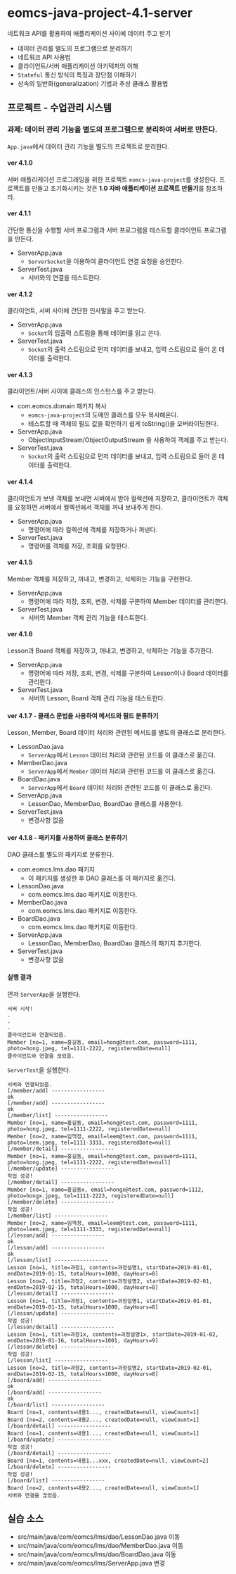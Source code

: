 # eomcs-java-project-4.1-server

네트워크 API를 활용하여 애플리케이션 사이에 데이터 주고 받기

- 데이터 관리를 별도의 프로그램으로 분리하기
- 네트워크 API 사용법
- 클라이언트/서버 애플리케이션 아키텍처의 이해
- `Stateful` 통신 방식의 특징과 장단점 이해하기
- 상속의 일반화(generalization) 기법과 추상 클래스 활용법
   
## 프로젝트 - 수업관리 시스템  

### 과제: 데이터 관리 기능을 별도의 프로그램으로 분리하여 서버로 만든다.

`App.java`에서 데이터 관리 기능을 별도의 프로젝트로 분리한다.

#### ver 4.1.0
서버 애플리케이션 프로그래밍을 위한 프로젝트 `eomcs-java-project`를 생성한다. 프로젝트를 만들고 초기화시키는 것은 **1.0 자바 애플리케이션 프로젝트 만들기**를 참조하라.

#### ver 4.1.1
간단한 통신을 수행할 서버 프로그램과 서버 프로그램을 테스트할 클라이언트 프로그램을 만든다.

- ServerApp.java
    - `ServerSocket`을 이용하여 클라이언트 연결 요청을 승인한다.
- ServerTest.java
    - 서버와의 연결을 테스트한다.

#### ver 4.1.2
클라이언트, 서버 사이에 간단한 인사말을 주고 받는다.

- ServerApp.java
    - `Socket`의 입출력 스트림을 통해 데이터를 읽고 쓴다.
- ServerTest.java
    - `Socket`의 출력 스트림으로 먼저 데이터를 보내고, 입력 스트림으로 들어 온 데이터를 출력한다.

#### ver 4.1.3
클라이언트/서버 사이에 클래스의 인스턴스를 주고 받는다.

- com.eomcs.domain 패키지 복사
    - `eomcs-java-project`의 도메인 클래스를 모두 복사해온다.
    - 테스트할 때 객체의 필드 값을 확인하기 쉽게 toString()을 오버라이딩한다.
- ServerApp.java
    - ObjectInputStream/ObjectOutputStream 을 사용하여 객체를 주고 받는다.
- ServerTest.java
    - `Socket`의 출력 스트림으로 먼저 데이터를 보내고, 입력 스트림으로 들어 온 데이터를 출력한다.

#### ver 4.1.4
클라이언트가 보낸 객체를 보내면 서버에서 받아 컬렉션에 저장하고, 클라이언트가 객체를 요청하면 서버에서 컬렉션에서 객체를 꺼내 보내주게 한다.

- ServerApp.java
    - 명령어에 따라 컬렉션에 객체를 저장하거나 꺼낸다.
- ServerTest.java
    - 명령어를 객체를 저장, 조회를 요청한다.

#### ver 4.1.5
Member 객체를 저장하고, 꺼내고, 변경하고, 삭제하는 기능을 구현한다.

- ServerApp.java
    - 명령어에 따라 저장, 조회, 변경, 삭제를 구분하여 Member 데이터를 관리한다.
- ServerTest.java
    - 서버의 Member 객체 관리 기능을 테스트한다.

#### ver 4.1.6
Lesson과 Board 객체를 저장하고, 꺼내고, 변경하고, 삭제하는 기능을 추가한다.

- ServerApp.java
    - 명령어에 따라 저장, 조회, 변경, 삭제를 구분하여 Lesson이나 Board 데이터를 관리한다.
- ServerTest.java
    - 서버의 Lesson, Board 객체 관리 기능을 테스트한다.

#### ver 4.1.7 - 클래스 문법을 사용하여 메서드와 필드 분류하기
Lesson, Member, Board 데이터 처리와 관련된 메서드를 별도의 클래스로 분리한다.

- LessonDao.java
    - `ServerApp`에서 `Lesson` 데이터 처리와 관련된 코드를 이 클래스로 옮긴다.
- MemberDao.java
    - `ServerApp`에서 `Member` 데이터 처리와 관련된 코드를 이 클래스로 옮긴다.
- BoardDao.java
    - `ServerApp`에서 `Board` 데이터 처리와 관련된 코드를 이 클래스로 옮긴다.
- ServerApp.java
    - LessonDao, MemberDao, BoardDao 클래스를 사용한다.
- ServerTest.java
    - 변경사항 없음

#### ver 4.1.8 - 패키지를 사용하여 클래스 분류하기
DAO 클래스를 별도의 패키지로 분류한다.

- com.eomcs.lms.dao 패키지
    - 이 패키지를 생성한 후 DAO 클래스를 이 패키지로 옮긴다.
- LessonDao.java
    - com.eomcs.lms.dao 패키지로 이동한다.
- MemberDao.java
    - com.eomcs.lms.dao 패키지로 이동한다.
- BoardDao.java
    - com.eomcs.lms.dao 패키지로 이동한다.
- ServerApp.java
    - LessonDao, MemberDao, BoardDao 클래스의 패키지 추가한다.
- ServerTest.java
    - 변경사항 없음


#### 실행 결과

먼저 `ServerApp`을 실행한다.
```
서버 시작!
.
.
.
클라이언트와 연결되었음.
Member [no=1, name=홍길동, email=hong@test.com, password=1111, photo=hong.jpeg, tel=1111-2222, registeredDate=null]
클라이언트와 연결을 끊었음.
```

`ServerTest`을 실행한다.
```
서버와 연결되었음.
[/member/add] -----------------
ok
[/member/add] -----------------
ok
[/member/list] -----------------
Member [no=1, name=홍길동, email=hong@test.com, password=1111, photo=hong.jpeg, tel=1111-2222, registeredDate=null]
Member [no=2, name=임꺽정, email=leem@test.com, password=1111, photo=leem.jpeg, tel=1111-3333, registeredDate=null]
[/member/detail] -----------------
Member [no=1, name=홍길동, email=hong@test.com, password=1111, photo=hong.jpeg, tel=1111-2222, registeredDate=null]
[/member/update] -----------------
작업 성공!
[/member/detail] -----------------
Member [no=1, name=홍길동x, email=hongx@test.com, password=1112, photo=hongx.jpeg, tel=1111-2223, registeredDate=null]
[/member/delete] -----------------
작업 성공!
[/member/list] -----------------
Member [no=2, name=임꺽정, email=leem@test.com, password=1111, photo=leem.jpeg, tel=1111-3333, registeredDate=null]
[/lesson/add] -----------------
ok
[/lesson/add] -----------------
ok
[/lesson/list] -----------------
Lesson [no=1, title=과정1, contents=과정설명1, startDate=2019-01-01, endDate=2019-01-15, totalHours=1000, dayHours=8]
Lesson [no=2, title=과정2, contents=과정설명2, startDate=2019-02-01, endDate=2019-02-15, totalHours=1000, dayHours=8]
[/lesson/detail] -----------------
Lesson [no=1, title=과정1, contents=과정설명1, startDate=2019-01-01, endDate=2019-01-15, totalHours=1000, dayHours=8]
[/lesson/update] -----------------
작업 성공!
[/lesson/detail] -----------------
Lesson [no=1, title=과정1x, contents=과정설명1x, startDate=2019-01-02, endDate=2019-01-16, totalHours=1001, dayHours=9]
[/lesson/delete] -----------------
작업 성공!
[/lesson/list] -----------------
Lesson [no=2, title=과정2, contents=과정설명2, startDate=2019-02-01, endDate=2019-02-15, totalHours=1000, dayHours=8]
[/board/add] -----------------
ok
[/board/add] -----------------
ok
[/board/list] -----------------
Board [no=1, contents=내용1..., createdDate=null, viewCount=1]
Board [no=2, contents=내용2..., createdDate=null, viewCount=1]
[/board/detail] -----------------
Board [no=1, contents=내용1..., createdDate=null, viewCount=1]
[/board/update] -----------------
작업 성공!
[/board/detail] -----------------
Board [no=1, contents=내용1...xxx, createdDate=null, viewCount=2]
[/board/delete] -----------------
작업 성공!
[/board/list] -----------------
Board [no=2, contents=내용2..., createdDate=null, viewCount=1]
서버와 연결을 끊었음.
```

## 실습 소스

- src/main/java/com/eomcs/lms/dao/LessonDao.java 이동
- src/main/java/com/eomcs/lms/dao/MemberDao.java 이동
- src/main/java/com/eomcs/lms/dao/BoardDao.java 이동
- src/main/java/com/eomcs/lms/ServerApp.java 변경